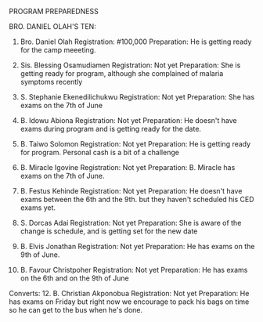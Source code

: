 PROGRAM PREPAREDNESS

BRO. DANIEL OLAH'S TEN:

1. Bro. Daniel Olah
   Registration: #100,000
   Preparation: He is getting ready for the camp meeeting. 

2. Sis. Blessing Osamudiamen
    Registration: Not yet
    Preparation: She is getting ready for program, although she complained of malaria symptoms recently

3. S. Stephanie Ekenedilichukwu
    Registration: Not yet
    Preparation: She has exams on the 7th of June

4. B. Idowu Abiona
    Registration: Not yet
    Preparation: He doesn't have exams during program and is getting ready for the date.

5. B. Taiwo Solomon
    Registration: Not yet
    Preparation: He is getting ready for program. Personal cash is a bit of a challenge

6. B. Miracle Igovine
    Registration: Not yet
    Preparation: B. Miracle has exams on the 7th of June.

7. B. Festus Kehinde
    Registration: Not yet
    Preparation: He doesn't have exams between the 6th and the 9th. but they haven't scheduled his CED exams yet.

8. S. Dorcas Adai
    Registration: Not yet
    Preparation: She is aware of the change is schedule, and is getting set for the new date

9. B. Elvis Jonathan
    Registration: Not yet
    Preparation: He has exams on the 9th of June.

10. B. Favour Christpoher
    Registration: Not yet
    Preparation: He has exams on the 6th and on the 9th of June

Converts:
12. B. Christian Akponobua 
    Registration: Not yet
    Preparation: He has exams on Friday but right now we encourage to pack his bags on time so he can get to the bus when he's done.
  